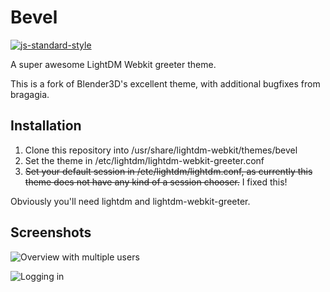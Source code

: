 Bevel
=====

[![js-standard-style](https://img.shields.io/badge/code%20style-semistandard-brightgreen.svg)](http://standardjs.com)


A super awesome LightDM Webkit greeter theme.

This is a fork of Blender3D's excellent theme, with additional bugfixes from bragagia.

Installation
------------

1. Clone this repository into /usr/share/lightdm-webkit/themes/bevel
2. Set the theme in /etc/lightdm/lightdm-webkit-greeter.conf
3. ~~Set your default session in /etc/lightdm/lightdm.conf, as currently this
   theme does not have any kind of a session chooser.~~ I fixed this!

Obviously you'll need lightdm and lightdm-webkit-greeter.

Screenshots
-----------

![Overview with multiple users](https://github.com/jqln-0/Bevel/raw/screenshots/images/overview.png)

![Logging in](https://github.com/jqln-0/Bevel/raw/screenshots/images/login.png)
